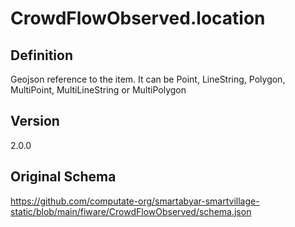 # CrowdFlowObserved.location

## Definition
Geojson reference to the item. It can be Point, LineString, Polygon, MultiPoint, MultiLineString or MultiPolygon

## Version
2.0.0

## Original Schema
https://github.com/computate-org/smartabyar-smartvillage-static/blob/main/fiware/CrowdFlowObserved/schema.json
